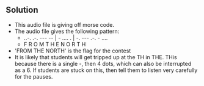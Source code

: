 ## Solution 
- This audio file is giving off morse code. 
- The audio file gives the following pattern: 
	- ..-. .-. --- -- | - .... . | -. --- .-. - .... 
	-  F    R   O  M    T  H   E   N   O   R  T  H 
- 'FROM THE NORTH' is the flag for the contest
- It is likely that students will get tripped up at the TH in THE. THis because there is a single -, then 4 dots, which can also be interrupted as a 6. If students are stuck on this, then tell them to listen very carefully for the pauses. 
